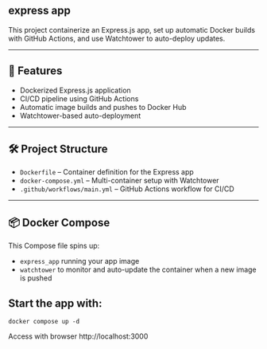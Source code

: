 ## express app

This project containerize an Express.js app, set up automatic Docker builds with GitHub Actions, and use Watchtower to auto-deploy updates.

---

## 🚀 Features

- Dockerized Express.js application
- CI/CD pipeline using GitHub Actions
- Automatic image builds and pushes to Docker Hub
- Watchtower-based auto-deployment

---

## 🛠 Project Structure

- `Dockerfile` – Container definition for the Express app
- `docker-compose.yml` – Multi-container setup with Watchtower
- `.github/workflows/main.yml` – GitHub Actions workflow for CI/CD

---

## 📦 Docker Compose

This Compose file spins up:
- `express_app` running your app image
- `watchtower` to monitor and auto-update the container when a new image is pushed

## Start the app with:

```shell
docker compose up -d
```

Access with browser http://localhost:3000

